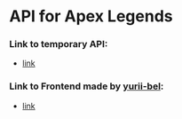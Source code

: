 # API for Apex Legends

### Link to temporary API:
- [link](https://apex-buff-development.herokuapp.com/)

### Link to Frontend made by [yurii-bel](https://github.com/yurii-bel):
- [link](https://github.com/mys1erious/apex-buff-frontend)
